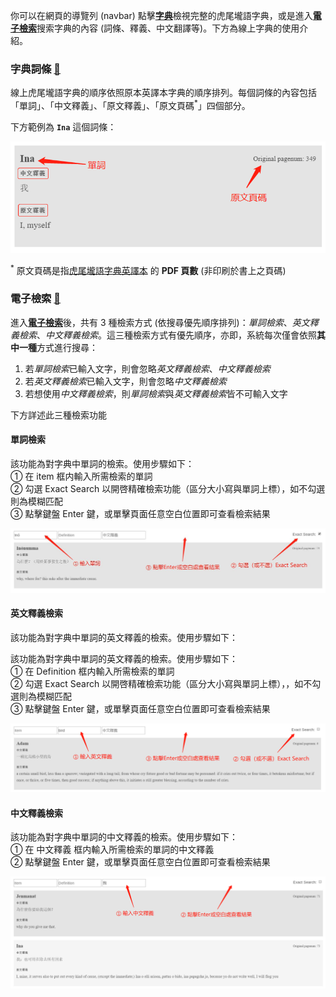 
你可以在網頁的導覽列 (navbar) 點擊[**字典**](./dict.html)檢視完整的虎尾壠語字典，或是進入[**電子檢索**](./search.html)搜索字典的內容 (詞條、釋義、中文翻譯等)。下方為線上字典的使用介紹。

### 字典詞條 [🔗](./dict.html)

線上虎尾壠語字典的順序依照原本英譯本字典的順序排列。每個詞條的內容包括「單詞」、「中文釋義」、「原文釋義」、「原文頁碼<sup>*</sup>」四個部分。

下方範例為 **`Ina`** 這個詞條：

![item](dict_doc/item.png)

<sup>*</sup> 原文頁碼是指[虎尾壠語字典英譯本](https://favorlanglang.github.io/dict/Favorlang_eng.pdf) 的 **PDF 頁數** (非印刷於書上之頁碼)

### 電子檢索 [🔗](./search.html)

進入[**電子檢索**](./search.html)後，共有 3 種檢索方式 (依搜尋優先順序排列)：*單詞檢索*、*英文釋義檢索*、*中文釋義檢索*。這三種檢索方式有優先順序，亦即，系統每次僅會依照**其中一種**方式進行搜尋：

1. 若*單詞檢索*已輸入文字，則會忽略*英文釋義檢索*、*中文釋義檢索*
1. 若*英文釋義檢索*已輸入文字，則會忽略*中文釋義檢索*
1. 若想使用*中文釋義檢索*，則*單詞檢索*與*英文釋義檢索*皆不可輸入文字

下方詳述此三種檢索功能

#### 單詞檢索

該功能為對字典中單詞的檢索。使用步驟如下：  
① 在 item 框内輸入所需檢索的單詞  
② 勾選 Exact Search 以開啓精確檢索功能（區分大小寫與單詞上標），如不勾選則為模糊匹配  
③ 點擊鍵盤 Enter 鍵，或單擊頁面任意空白位置即可查看檢索結果

![item_search](dict_doc/item_search.jpg)

#### 英文釋義檢索

該功能為對字典中單詞的英文釋義的檢索。使用步驟如下：

該功能為對字典中單詞的英文釋義的檢索。使用步驟如下：  
① 在 Definition 框内輸入所需檢索的單詞  
② 勾選 Exact Search 以開啓精確檢索功能（區分大小寫與單詞上標），，如不勾選則為模糊匹配  
③ 點擊鍵盤 Enter 鍵，或單擊頁面任意空白位置即可查看檢索結果

![Definition_search](dict_doc/Definition_search.png)

#### 中文釋義檢索

該功能為對字典中單詞的中文釋義的檢索。使用步驟如下：  
① 在 中文釋義 框内輸入所需檢索的單詞的中文釋義  
② 點擊鍵盤 Enter 鍵，或單擊頁面任意空白位置即可查看檢索結果

![chinese_search](dict_doc/chinese_search.png)


